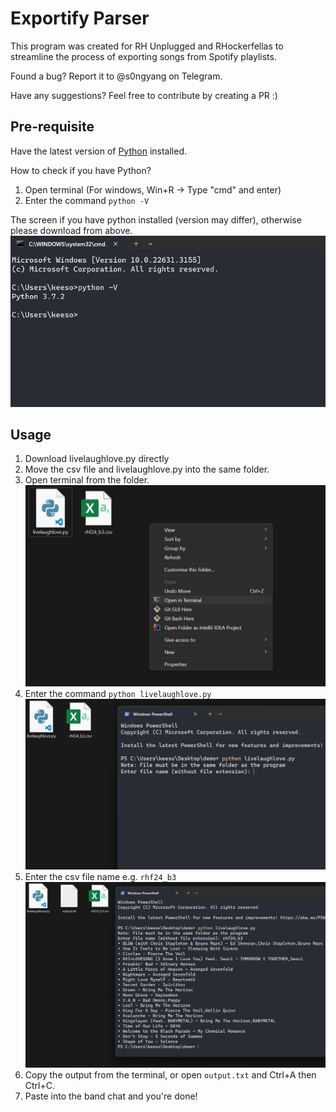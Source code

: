 # Exportify Parser

This program was created for RH Unplugged and RHockerfellas to streamline the process of exporting songs from Spotify playlists.

Found a bug? Report it to @s0ngyang on Telegram.

Have any suggestions? Feel free to contribute by creating a PR :)

## Pre-requisite

Have the latest version of [Python] installed.

[python]: https://www.python.org/downloads/

How to check if you have Python?

1. Open terminal (For windows, Win+R -> Type "cmd" and enter)
2. Enter the command `python -V`

The screen if you have python installed (version may differ), otherwise please download from above.
![python version](screenshots/pythonVersion.png)

## Usage

1. Download livelaughlove.py directly
2. Move the csv file and livelaughlove.py into the same folder.
3. Open terminal from the folder.
   ![open terminal](screenshots/openTerminal.png)
4. Enter the command `python livelaughlove.py`
   ![enter command](screenshots/enterCommand.png)
5. Enter the csv file name e.g. `rhf24_b3`
   ![result](screenshots/result.png)
6. Copy the output from the terminal, or open `output.txt` and Ctrl+A then Ctrl+C.
7. Paste into the band chat and you're done!
